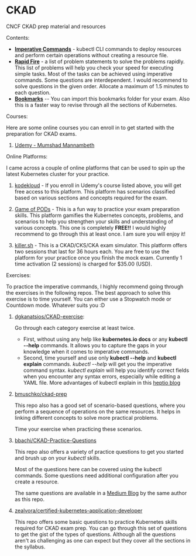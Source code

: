 # CKAD

CNCF CKAD prep material and resources

Contents:

- **[Imperative Commands](./imperative-commands.md)** - kubectl CLI commands to deploy resources and perform certain operations without creating a resource file.
- **[Rapid Fire](./rapid-practice-tests.md)** - a list of problem statements to solve the problems rapidly. This list of problems will help you check your speed for executing simple tasks. Most of the tasks can be achieved using imperative commands. Some questions are interdependent. I would recommend to solve questions in the given order. Allocate a maximum of 1.5 minutes to each question.
- **[Bookmarks](./resources/files/ckad_bookmarks.html)** -- You can import this bookmarks folder for your exam. Also this is a faster way to revise through all the sections of Kubernetes.

Courses:

Here are some online courses you can enroll in to get started with the preparation for CKAD exams.

1. [Udemy - Mumshad Mannambeth](https://www.udemy.com/course/certified-kubernetes-application-developer/)

Online Platforms:

I came across a couple of online platforms that can be used to spin up the latest Kubernetes cluster for your practice.

1. [kodekloud](https://kodekloud.com/) - If you enroll in Udemy's course listed above, you will get free access to this platform. This platform has scenarios classified based on various sections and concepts required for the exam.

1. [Game of PODs](https://kodekloud.com/p/game-of-pods) - This is a fun way to practice your exam preparation skills. This platform gamifies the Kubernetes concepts, problems, and scenarios to help you strengthen your skills and understanding of various concepts. This one is completely **FREE!!** I would highly recommend to go through this at least once. I am sure you will enjoy it!

1. [killer.sh](https://killer.sh/) - This is a CKAD/CKS/CKA exam simulator. This platform offers two sessions that last for 36 hours each. You are free to use the platform for your practice once you finish the mock exam. Currently 1 time activation (2 sessions) is charged for $35.00 (USD).

Exercises:

To practice the imperative commands, I highly recommend going through the exercises in the following repos. The best approach to solve this exercise is to time yourself. You can either use a Stopwatch mode or Countdown mode. Whatever suits you :D

1. [dgkanatsios/CKAD-exercise](https://github.com/dgkanatsios/CKAD-exercises#contents):

   Go through each category exercise at least twice.
   - First, without using any help like  __kubernetes.io docs__ or any __kubectl --help__ commands. It allows you to capture the gaps in your knowledge when it comes to imperative commands.
   - Second, time yourself and use only __kubectl --help__ and __kubectl explain__ commands. *kubectl --help* will get you the imperative command syntax. *kubectl explain* will help you identify correct fields when you encounter any syntax errors, especially while editing a YAML file. More advantages of kubectl explain in this [heptio blog](https://blog.heptio.com/kubectl-explain-heptioprotip-ee883992a243)

1. [bmuschko/ckad-prep](https://github.com/bmuschko/ckad-prep#demos)

    This repo also has a good set of scenario-based questions, where you perform a sequence of operations on the same resources. It helps in linking different concepts to solve more practical problems.

    Time your exercise when practicing these scenarios.

1. [bbachi/CKAD-Practice-Questions](https://github.com/bbachi/CKAD-Practice-Questions#table-of-contents)

     This repo also offers a variety of practice questions to get you started and brush up on your *kubectl* skills.

     Most of the questions here can be covered using the kubectl commands. Some questions need additional configuration after you create a resource.

     The same questions are available in a [Medium Blog](https://medium.com/bb-tutorials-and-thoughts/practice-enough-with-these-questions-for-the-ckad-exam-2f42d1228552) by the same author as this repo.

1. [zealvora/certified-kubernetes-application-developer](https://github.com/zealvora/certified-kubernetes-application-developer/tree/master/practice-tests)

      This repo offers some basic questions to practice Kubernetes skills required for CKAD exam prep. You can go through this set of questions to get the gist of the types of questions. Although all the questions aren't as challenging as one can expect but they cover all the sections in the syllabus.
